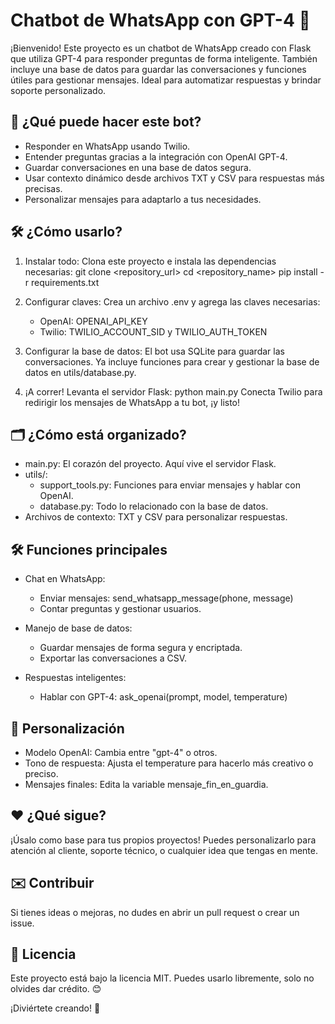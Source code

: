 # Chatbot de WhatsApp con GPT-4 🚀

¡Bienvenido! Este proyecto es un chatbot de WhatsApp creado con Flask que utiliza GPT-4 para responder preguntas de forma inteligente. También incluye una base de datos para guardar las conversaciones y funciones útiles para gestionar mensajes. Ideal para automatizar respuestas y brindar soporte personalizado.

## 🚀 ¿Qué puede hacer este bot?

- Responder en WhatsApp usando Twilio.
- Entender preguntas gracias a la integración con OpenAI GPT-4.
- Guardar conversaciones en una base de datos segura.
- Usar contexto dinámico desde archivos TXT y CSV para respuestas más precisas.
- Personalizar mensajes para adaptarlo a tus necesidades.

## 🛠️ ¿Cómo usarlo?

1. Instalar todo:
   Clona este proyecto e instala las dependencias necesarias:
   git clone <repository_url>
   cd <repository_name>
   pip install -r requirements.txt

2. Configurar claves:
   Crea un archivo .env y agrega las claves necesarias:
   - OpenAI: OPENAI_API_KEY
   - Twilio: TWILIO_ACCOUNT_SID y TWILIO_AUTH_TOKEN

3. Configurar la base de datos:
   El bot usa SQLite para guardar las conversaciones. Ya incluye funciones para crear y gestionar la base de datos en utils/database.py.

4. ¡A correr!
   Levanta el servidor Flask:
   python main.py
   Conecta Twilio para redirigir los mensajes de WhatsApp a tu bot, ¡y listo!

## 🗂️ ¿Cómo está organizado?

- main.py: El corazón del proyecto. Aquí vive el servidor Flask.
- utils/:
  - support_tools.py: Funciones para enviar mensajes y hablar con OpenAI.
  - database.py: Todo lo relacionado con la base de datos.
- Archivos de contexto: TXT y CSV para personalizar respuestas.

## 🛠️ Funciones principales

- Chat en WhatsApp:
  - Enviar mensajes: send_whatsapp_message(phone, message)
  - Contar preguntas y gestionar usuarios.

- Manejo de base de datos:
  - Guardar mensajes de forma segura y encriptada.
  - Exportar las conversaciones a CSV.

- Respuestas inteligentes:
  - Hablar con GPT-4: ask_openai(prompt, model, temperature)

## 🎨 Personalización

- Modelo OpenAI: Cambia entre "gpt-4" o otros.
- Tono de respuesta: Ajusta el temperature para hacerlo más creativo o preciso.
- Mensajes finales: Edita la variable mensaje_fin_en_guardia.

## ❤️ ¿Qué sigue?

¡Úsalo como base para tus propios proyectos! Puedes personalizarlo para atención al cliente, soporte técnico, o cualquier idea que tengas en mente.

## ✉️ Contribuir

Si tienes ideas o mejoras, no dudes en abrir un pull request o crear un issue.

## 📝 Licencia

Este proyecto está bajo la licencia MIT. Puedes usarlo libremente, solo no olvides dar crédito. 😊

¡Diviértete creando! 🚀

